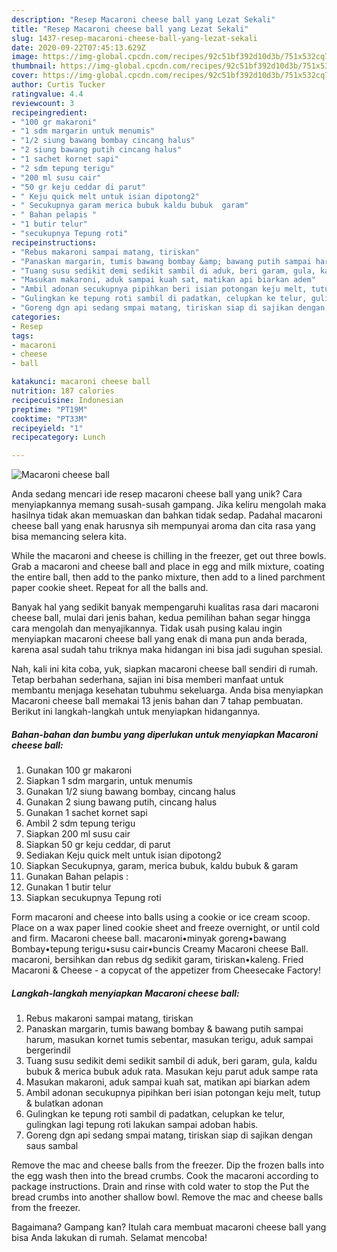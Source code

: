 ```yaml
---
description: "Resep Macaroni cheese ball yang Lezat Sekali"
title: "Resep Macaroni cheese ball yang Lezat Sekali"
slug: 1437-resep-macaroni-cheese-ball-yang-lezat-sekali
date: 2020-09-22T07:45:13.629Z
image: https://img-global.cpcdn.com/recipes/92c51bf392d10d3b/751x532cq70/macaroni-cheese-ball-foto-resep-utama.jpg
thumbnail: https://img-global.cpcdn.com/recipes/92c51bf392d10d3b/751x532cq70/macaroni-cheese-ball-foto-resep-utama.jpg
cover: https://img-global.cpcdn.com/recipes/92c51bf392d10d3b/751x532cq70/macaroni-cheese-ball-foto-resep-utama.jpg
author: Curtis Tucker
ratingvalue: 4.4
reviewcount: 3
recipeingredient:
- "100 gr makaroni"
- "1 sdm margarin untuk menumis"
- "1/2 siung bawang bombay cincang halus"
- "2 siung bawang putih cincang halus"
- "1 sachet kornet sapi"
- "2 sdm tepung terigu"
- "200 ml susu cair"
- "50 gr keju ceddar di parut"
- " Keju quick melt untuk isian dipotong2"
- " Secukupnya garam merica bubuk kaldu bubuk  garam"
- " Bahan pelapis "
- "1 butir telur"
- "secukupnya Tepung roti"
recipeinstructions:
- "Rebus makaroni sampai matang, tiriskan"
- "Panaskan margarin, tumis bawang bombay &amp; bawang putih sampai harum, masukan kornet tumis sebentar, masukan terigu, aduk sampai bergerindil"
- "Tuang susu sedikit demi sedikit sambil di aduk, beri garam, gula, kaldu bubuk &amp; merica bubuk aduk rata. Masukan keju parut aduk sampe rata"
- "Masukan makaroni, aduk sampai kuah sat, matikan api biarkan adem"
- "Ambil adonan secukupnya pipihkan beri isian potongan keju melt, tutup &amp; bulatkan adonan"
- "Gulingkan ke tepung roti sambil di padatkan, celupkan ke telur, gulingkan lagi tepung roti lakukan sampai adoban habis."
- "Goreng dgn api sedang smpai matang, tiriskan siap di sajikan dengan saus sambal"
categories:
- Resep
tags:
- macaroni
- cheese
- ball

katakunci: macaroni cheese ball 
nutrition: 187 calories
recipecuisine: Indonesian
preptime: "PT19M"
cooktime: "PT33M"
recipeyield: "1"
recipecategory: Lunch

---
```



![Macaroni cheese ball](https://img-global.cpcdn.com/recipes/92c51bf392d10d3b/751x532cq70/macaroni-cheese-ball-foto-resep-utama.jpg)

Anda sedang mencari ide resep macaroni cheese ball yang unik? Cara menyiapkannya memang susah-susah gampang. Jika keliru mengolah maka hasilnya tidak akan memuaskan dan bahkan tidak sedap. Padahal macaroni cheese ball yang enak harusnya sih mempunyai aroma dan cita rasa yang bisa memancing selera kita.

While the macaroni and cheese is chilling in the freezer, get out three bowls. Grab a macaroni and cheese ball and place in egg and milk mixture, coating the entire ball, then add to the panko mixture, then add to a lined parchment paper cookie sheet. Repeat for all the balls and.

Banyak hal yang sedikit banyak mempengaruhi kualitas rasa dari macaroni cheese ball, mulai dari jenis bahan, kedua pemilihan bahan segar hingga cara mengolah dan menyajikannya. Tidak usah pusing kalau ingin menyiapkan macaroni cheese ball yang enak di mana pun anda berada, karena asal sudah tahu triknya maka hidangan ini bisa jadi suguhan spesial.


Nah, kali ini kita coba, yuk, siapkan macaroni cheese ball sendiri di rumah. Tetap berbahan sederhana, sajian ini bisa memberi manfaat untuk membantu menjaga kesehatan tubuhmu sekeluarga. Anda bisa menyiapkan Macaroni cheese ball memakai 13 jenis bahan dan 7 tahap pembuatan. Berikut ini langkah-langkah untuk menyiapkan hidangannya.

<!--inarticleads1-->

##### Bahan-bahan dan bumbu yang diperlukan untuk menyiapkan Macaroni cheese ball:

1. Gunakan 100 gr makaroni
1. Siapkan 1 sdm margarin, untuk menumis
1. Gunakan 1/2 siung bawang bombay, cincang halus
1. Gunakan 2 siung bawang putih, cincang halus
1. Gunakan 1 sachet kornet sapi
1. Ambil 2 sdm tepung terigu
1. Siapkan 200 ml susu cair
1. Siapkan 50 gr keju ceddar, di parut
1. Sediakan  Keju quick melt untuk isian dipotong2
1. Siapkan  Secukupnya, garam, merica bubuk, kaldu bubuk &amp; garam
1. Gunakan  Bahan pelapis :
1. Gunakan 1 butir telur
1. Siapkan secukupnya Tepung roti


Form macaroni and cheese into balls using a cookie or ice cream scoop. Place on a wax paper lined cookie sheet and freeze overnight, or until cold and firm. Macaroni cheese ball. macaroni•minyak goreng•bawang Bombay•tepung terigu•susu cair•buncis Creamy Macaroni cheese Ball. macaroni, bersihkan dan rebus dg sedikit garam, tiriskan•kaleng. Fried Macaroni &amp; Cheese - a copycat of the appetizer from Cheesecake Factory! 

<!--inarticleads2-->

##### Langkah-langkah menyiapkan Macaroni cheese ball:

1. Rebus makaroni sampai matang, tiriskan
1. Panaskan margarin, tumis bawang bombay &amp; bawang putih sampai harum, masukan kornet tumis sebentar, masukan terigu, aduk sampai bergerindil
1. Tuang susu sedikit demi sedikit sambil di aduk, beri garam, gula, kaldu bubuk &amp; merica bubuk aduk rata. Masukan keju parut aduk sampe rata
1. Masukan makaroni, aduk sampai kuah sat, matikan api biarkan adem
1. Ambil adonan secukupnya pipihkan beri isian potongan keju melt, tutup &amp; bulatkan adonan
1. Gulingkan ke tepung roti sambil di padatkan, celupkan ke telur, gulingkan lagi tepung roti lakukan sampai adoban habis.
1. Goreng dgn api sedang smpai matang, tiriskan siap di sajikan dengan saus sambal


Remove the mac and cheese balls from the freezer. Dip the frozen balls into the egg wash then into the bread crumbs. Cook the macaroni according to package instructions. Drain and rinse with cold water to stop the Put the bread crumbs into another shallow bowl. Remove the mac and cheese balls from the freezer. 

Bagaimana? Gampang kan? Itulah cara membuat macaroni cheese ball yang bisa Anda lakukan di rumah. Selamat mencoba!
